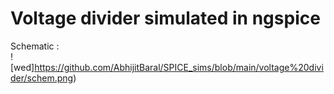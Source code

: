 # Voltage divider simulated in ngspice  

Schematic :  
![wed]https://github.com/AbhijitBaral/SPICE_sims/blob/main/voltage%20divider/schem.png)  


